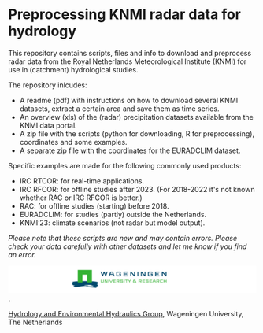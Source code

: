 # Preprocessing KNMI radar data for hydrology
This repository contains scripts, files and info to download and preprocess radar data from the Royal Netherlands Meteorological Institute (KNMI) for use in (catchment) hydrological studies.

The repository inlcudes:
- A readme (pdf) with instructions on how to download several KNMI datasets, extract a certain area and save them as time series.
- An overview (xls) of the (radar) precipitation datasets available from the KNMI data portal.
- A zip file with the scripts (python for downloading, R for preprocessing), coordinates and some examples.
- A separate zip file with the coordinates for the EURADCLIM dataset.

Specific examples are made for the following commonly used products:
-	IRC RTCOR: for real-time applications.
-	IRC RFCOR: for offline studies after 2023. (For 2018-2022 it's not known whether RAC or IRC RFCOR is better.)
-	RAC: for offline studies (starting) before 2018.
-	EURADCLIM: for studies (partly) outside the Netherlands.
-	KNMI’23: climate scenarios (not radar but model output).

_Please note that these scripts are new and may contain errors. Please check your data carefully with other datasets and let me know if you find an error._

![WUR logo](https://github.com/ClaudiaBrauer/WALRUS/blob/master/documentation/figures/wu.png).

[Hydrology and Environmental Hydraulics Group](https://www.hwm.wur.nl), Wageningen University, The Netherlands
